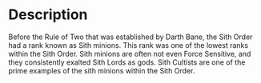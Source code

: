 # Description
Before the Rule of Two that was established by Darth Bane, the Sith Order had a rank known as Sith minions.
This rank was one of the lowest ranks within the Sith Order.
Sith minions are often not even Force Sensitive, and they consistently exalted Sith Lords as gods.
Sith Cultists are one of the prime examples of the sith minions within the Sith Order.